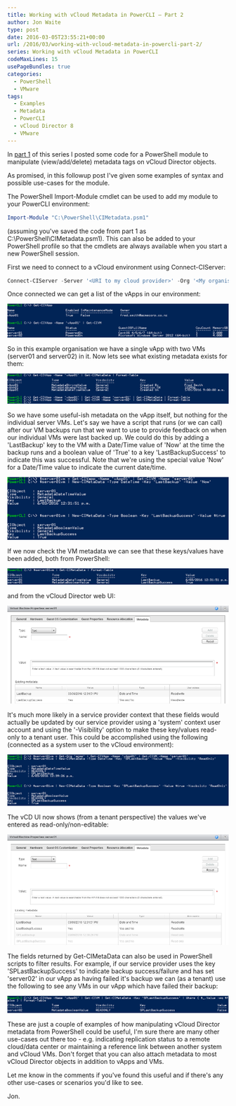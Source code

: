 ```yaml
---
title: Working with vCloud Metadata in PowerCLI – Part 2
author: Jon Waite
type: post
date: 2016-03-05T23:55:21+00:00
url: /2016/03/working-with-vcloud-metadata-in-powercli-part-2/
series: Working with vCloud Metadata in PowerCLI
codeMaxLines: 15
usePageBundles: true
categories:
  - PowerShell
  - VMware
tags:
  - Examples
  - Metadata
  - PowerCLI
  - vCloud Director 8
  - VMware
---
```


In [part 1][1] of this series I posted some code for a PowerShell module to manipulate (view/add/delete) metadata tags on vCloud Director objects.

As promised, in this followup post I've given some examples of syntax and possible use-cases for the module.

The PowerShell Import-Module cmdlet can be used to add my module to your PowerCLI environment:

```powershell
Import-Module "C:\PowerShell\CIMetadata.psm1"
```

(assuming you've saved the code from part 1 as C:\PowerShell\CIMetadata.psm1). This can also be added to your PowerShell profile so that the cmdlets are always available when you start a new PowerShell session.

First we need to connect to a vCloud environment using Connect-CIServer:

```powershell
Connect-CIServer -Server '<URI to my cloud provider>' -Org '<My organisation>'
```

Once connected we can get a list of the vApps in our environment:

![Cloud Metadata](cloudmeta01.png)

So in this example organisation we have a single vApp with two VMs (server01 and server02) in it. Now lets see what existing metadata exists for them:

![Server Metadata](cloudmeta02.png)

So we have some useful-ish metadata on the vApp itself, but nothing for the individual server VMs. Let's say we have a script that runs (or we can call) after our VM backups run that we want to use to provide feedback on when our individual VMs were last backed up. We could do this by adding a 'LastBackup' key to the VM with a Date/Time value of 'Now' at the time the backup runs and a boolean value of 'True' to a key 'LastBackupSuccess' to indicate this was successful. Note that we're using the special value 'Now' for a Date/Time value to indicate the current date/time.

![Setting tag details](cloudmeta03.png)

If we now check the VM metadata we can see that these keys/values have been added, both from PowerShell:

![After setting tag values](cloudmeta04.png)

and from the vCloud Director web UI:

![View from vCloud Director](cloudmeta05.png)

It's much more likely in a service provider context that these fields would actually be updated by our service provider using a 'system' context user account and using the '-Visibility' option to make these key/values read-only to a tenant user. This could be accomplished using the following (connected as a system user to the vCloud environment):

![Setting 'read-only' metadata](cloudmeta06.png)

The vCD UI now shows (from a tenant perspective) the values we've entered as read-only/non-editable:

![Resulting 'read-only' metadata](cloudmeta07.png)

The fields returned by Get-CIMetaData can also be used in PowerShell scripts to filter results. For example, if our service provider uses the key 'SPLastBackupSuccess' to indicate backup success/failure and has set 'server02' in our vApp as having failed it's backup we can (as a tenant) use the following to see any VMs in our vApp which have failed their backup:

![Filtering based on returned metadata](cloudmeta08.png)

These are just a couple of examples of how manipulating vCloud Director metadata from PowerShell could be useful, I'm sure there are many other use-cases out there too - e.g. indicating replication status to a remote cloud/data center or maintaining a reference link between another system and vCloud VMs. Don't forget that you can also attach metadata to most vCloud Director objects in addition to vApps and VMs.

Let me know in the comments if you've found this useful and if there's any other use-cases or scenarios you'd like to see.

Jon.

 [1]: /2016/02/working-with-vcloud-metadata-in-powercli-part-1/